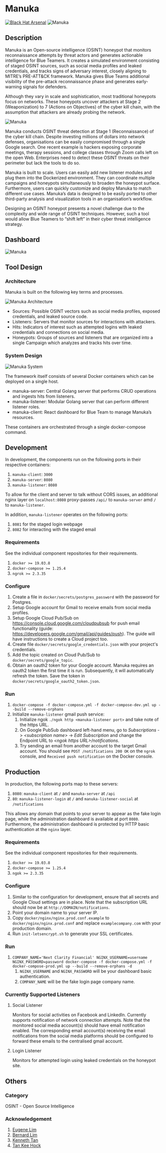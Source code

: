 # Manuka
[![Black Hat Arsenal](https://github.com/spaceraccoon/manuka/blob/master/docs/images/bhusa2020.svg?sanitize=true)]()
![Manuka](docs/images/icons/manuka_full_icon.png "Manuka")

## Description

Manuka is an Open-source intelligence (OSINT) honeypot that monitors reconnaissance attempts by threat actors and generates actionable intelligence for Blue Teamers. It creates a simulated environment consisting of staged OSINT sources, such as social media profiles and leaked credentials, and tracks signs of adversary interest, closely aligning to MITRE’s PRE-ATT&CK framework. Manuka gives Blue Teams additional visibility of the pre-attack reconnaissance phase and generates early-warning signals for defenders.

Although they vary in scale and sophistication, most traditional honeypots focus on networks. These honeypots uncover attackers at Stage 2 (Weaponization) to 7 (Actions on Objectives) of the cyber kill chain, with the assumption that attackers are already probing the network.

![Manuka](docs/images/recon_cyber_kill_chain.png "Recon Phase of Cyber Kill Chain")

Manuka conducts OSINT threat detection at Stage 1 (Reconnaissance) of the cyber kill chain. Despite investing millions of dollars into network defenses, organisations can be easily compromised through a single Google search. One recent example is hackers exposing corporate meetings, therapy sessions, and college classes through Zoom calls left on the open Web. Enterprises need to detect these OSINT threats on their perimeter but lack the tools to do so.

Manuka is built to scale. Users can easily add new listener modules and plug them into the Dockerized environment. They can coordinate multiple campaigns and honeypots simultaneously to broaden the honeypot surface. Furthermore, users can quickly customize and deploy Manuka to match different use cases. Manuka’s data is designed to be easily ported to other third-party analysis and visualization tools in an organisation’s workflow.

Designing an OSINT honeypot presents a novel challenge due to the complexity and wide range of OSINT techniques. However, such a tool would allow Blue Teamers to “shift left” in their cyber threat intelligence strategy.

## Dashboard

![Manuka](docs/images/manuka.png "Manuka")

## Tool Design

### Architecture

Manuka is built on the following key terms and processes.

![Manuka Architecture](docs/images/manuka_architecture.jpg "Architecture")

- Sources: Possible OSINT vectors such as social media profiles, exposed credentials, and leaked source code.
- Listeners: Servers that monitor sources for interactions with attackers.
- Hits: Indicators of interest such as attempted logins with leaked credentials and connections on social media.
- Honeypots: Groups of sources and listeners that are organized into a single Campaign which analyzes and tracks hits over time.

### System Design

![Manuka System](docs/images/manuka_system.jpg "System")

The framework itself consists of several Docker containers which can be deployed on a single host.

- manuka-server: Central Golang server that performs CRUD operations and ingests hits from listeners.
- manuka-listener: Modular Golang server that can perform different listener roles.
- manuka-client: React dashboard for Blue Team to manage Manuka’s resources.

These containers are orchestrated through a single docker-compose command.

## Development

In development, the components run on the following ports in their respective containers:

1. `manuka-client`: `3000`
2. `manuka-server`: `8080`
3. `manuka-listener`: `8080`

To allow for the client and server to talk without CORS issues, an additional nginx layer on `localhost:8080` proxy-passes `/api/` to `manuka-server` amd `/` to `manuka-listener`.

In addition, `manuka-listener` operates on the following ports:

1. `8081` for the staged login webpage
2. `8082` for interacting with the staged email

### Requirements

See the individual component repositories for their requirements.

1. `docker >= 19.03.8`
2. `docker-compose >= 1.25.4`
3. `ngrok >= 2.3.35`

### Configure

1. Create a file in `docker/secrets/postgres_password` with the password for Postgres.
2. Setup Google account for Gmail to receive emails from social media profiles.
3. Setup Google Cloud Pub/Sub on https://console.cloud.google.com/cloudpubsub for push email functionality (guide: https://developers.google.com/gmail/api/guides/push). The guide will have instructions to create a Cloud project too.
4. Create file `docker/secrets/google_credentials.json` with your project's credentials.
5. Add the topic created on Cloud Pub/Sub to `docker/secrets/google_topic`.
6. Obtain an oauth2 token for your Google account. Manuka requires an oauth2 token the first time it is run. Subsequently, it will automatically refresh the token. Save the token in `docker/secrets/google_oauth2_token.json`.

### Run

1. `docker-compose -f docker-compose.yml -f docker-compose-dev.yml up --build --remove-orphans`
2. Initialize `manuka-listener` gmail push service:
   1. Initialize ngok `./ngok http <manuka-listener port>` and take note of the https URL.
   2. On Google PubSub dashboard left-hand menu, go to _Subscriptions_ -> _\<subscription name\>_ -> _Edit Subscription_ and change the Endpoint URL to _\<ngok https URL\>/notifications_.
   3. Try sending an email from another account to the target Gmail account. You should see `POST /notifications 200 OK` on the `ngrok` console, and `Received push notification` on the Docker console.

## Production

In production, the following ports map to these servers:

1. `8080`: `manuka-client` at `/` and `manuka-server` at `/api`
2. `80`: `manuka-listener-login` at `/` and `manuka-listener-social` at `/notifications`

This allows any domain that points to your server to appear as the fake login page, while the administration dashboard is available at port `8080`. Furthermore, the administration dashboard is protected by HTTP basic authentication at the `nginx` layer.

### Requirements

See the individual component repositories for their requirements.

1. `docker >= 19.03.8`
2. `docker-compose >= 1.25.4`
3. `ngok >= 2.3.35`

### Configure

1. Similar to the configuration for development, ensure that all secrets and Google Cloud settings are in place. Note that the subscription URL should now be at `http://DOMAIN/notifications`.
2. Point your domain name to your server IP.
3. Copy `docker/nginx/nginx.prod.conf.example` to `docker/nginx/nginx.prod.conf` and replace `examplecompany.com` with your production domain.
4. Run `init-letsencrypt.sh` to generate your SSL certificates.

### Run

1. `COMPANY_NAME='Next Clarity Financial' NGINX_USERNAME=username NGINX_PASSWORD=password docker-compose -f docker-compose.yml -f docker-compose-prod.yml up --build --remove-orphans -d`
   1. `NGINX_USERNAME` and `NGINX_PASSWORD` will be your dashboard basic authentication.
   2. `COMPANY_NAME` will be the fake login page company name.

### Currently Supported Listeners

1. Social Listener

   Monitors for social activities on Facebook and LinkedIn. Currently supports notification of network connection attempts. Note that the monitored social media account(s) should have email notification enabled. The corresponding email account(s) receiving the email notifications from the social media platforms should be configured to forward these emails to the centralised gmail account.

2. Login Listener

   Monitors for attempted login using leaked credentials on the honeypot site.

## Others

### Category

OSINT - Open Source Intelligence

### Acknowledgement

1. [Eugene Lim](https://www.linkedin.com/in/limzhiweieugene/)
2. [Bernard Lim](https://www.linkedin.com/in/bernlim93/)
3. [Kenneth Tan](https://www.linkedin.com/in/kennethtanyh)
4. [Tan Kee Hock](https://www.linkedin.com/in/tankeehock/)
